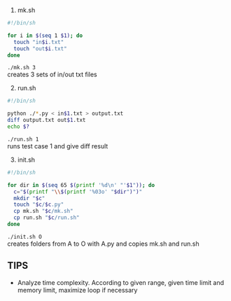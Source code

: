 1. mk.sh
```bash
#!/bin/sh

for i in $(seq 1 $1); do
  touch "in$i.txt"
  touch "out$i.txt"
done
```
`./mk.sh 3`  
creates 3 sets of in/out txt files

2. run.sh
```bash
#!/bin/sh

python ./*.py < in$1.txt > output.txt
diff output.txt out$1.txt
echo $?
```
`./run.sh 1`  
runs test case 1 and give diff result

3. init.sh
```bash
#!/bin/sh

for dir in $(seq 65 $(printf '%d\n' "'$1")); do
  c="$(printf "\\$(printf '%03o' "$dir")")"
  mkdir "$c"
  touch "$c/$c.py"
  cp mk.sh "$c/mk.sh"
  cp run.sh "$c/run.sh"
done
```
`./init.sh O`  
creates folders from A to O with A.py and copies mk.sh and run.sh

**TIPS**
------------------
- Analyze time complexity. According to given range, given time limit and memory limit, maximize loop if necessary
